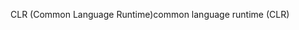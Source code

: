 <span data-ttu-id="18297-101">CLR (Common Language Runtime)</span><span class="sxs-lookup"><span data-stu-id="18297-101">common language runtime (CLR)</span></span>